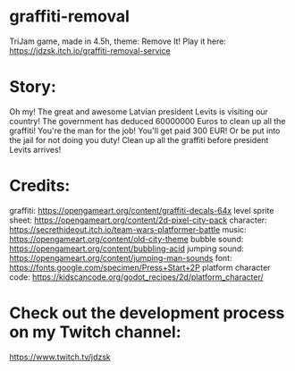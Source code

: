 # graffiti-removal
TriJam game, made in 4.5h, theme: Remove It! Play it here: https://jdzsk.itch.io/graffiti-removal-service

# Story:

Oh my! The great and awesome Latvian president Levits is visiting our country! The government has deduced 60000000 Euros to clean up all the graffiti! You're the man for the job! You'll get paid 300 EUR! Or be put into the jail for not doing you duty! Clean up all the graffiti before president Levits arrives!

# Credits:

graffiti: https://opengameart.org/content/graffiti-decals-64x
level sprite sheet: https://opengameart.org/content/2d-pixel-city-pack
character: https://secrethideout.itch.io/team-wars-platformer-battle
music: https://opengameart.org/content/old-city-theme
bubble sound: https://opengameart.org/content/bubbling-acid
jumping sound: https://opengameart.org/content/jumping-man-sounds
font: https://fonts.google.com/specimen/Press+Start+2P
platform character code: https://kidscancode.org/godot_recipes/2d/platform_character/

# Check out the development process on my Twitch channel:
https://www.twitch.tv/jdzsk
